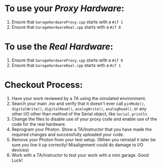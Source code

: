 
# To use your *Proxy Hardware*:
1. Ensure that `GarageHardwareProxy.cpp` starts with a `#if 1`
1. Ensure that `GarageHardwareReal.cpp` starts with a `#if 0`

# To use the *Real Hardware*:
1. Ensure that `GarageHardwareProxy.cpp` starts with a `#if 0`
1. Ensure that `GarageHardwareReal.cpp` starts with a `#if 1`

# Checkout Process:
1. Have your work reviewed by a TA using the simulated environment.
1. Search your main .ino and verify that it doesn't ever call `pinMode()`, `digitalWrite()`, `digitalRead()`, `analogWrite()`, `analogRead()`, or any other I/O other than method of the Serial object, like `Serial.println`.
1. Change the files to disable use of your proxy code and enable use of the code for the real hardware.
1. Reprogram your Photon.  Show a TA/Instructor that you have made the required changes and successfully uploaded your code.
1. Remove your Photon from your test setup.  (When you reinstall it later be sure you line it up correctly! Misalignment could do damage to I/O devices)
1. Work with a TA/Instructor to test your work with a mini garage.  Good Luck!
